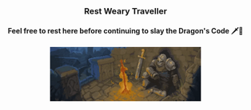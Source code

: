 <h3 align="center">
  Rest Weary Traveller
</h3>

<h4 align="center">
Feel free to rest here before continuing to slay the Dragon's Code 🗡🐲
</h4>

<p align="center">
  <img width="60%" src="images/Dark-Souls-Traveller.gif"/>
</p>
